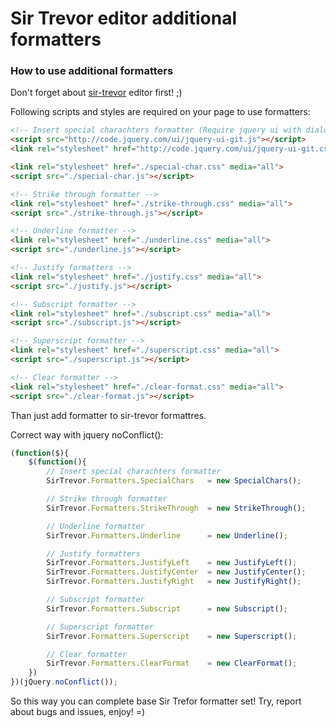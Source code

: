 Sir Trevor editor additional formatters
================

### How to use additional formatters


Don't forget about [sir-trevor](http://madebymany.github.io/sir-trevor-js/) editor first! ;)

Following scripts and styles are required on your page to use formatters:
```html
<!-- Insert special charachters formatter (Require jquery ui with dialog plugin) -->
<script src="http://code.jquery.com/ui/jquery-ui-git.js"></script>
<link rel="stylesheet" href="http://code.jquery.com/ui/jquery-ui-git.css" media="all">

<link rel="stylesheet" href="./special-char.css" media="all">
<script src="./special-char.js"></script>

<!-- Strike through formatter -->
<link rel="stylesheet" href="./strike-through.css" media="all">
<script src="./strike-through.js"></script>

<!-- Underline formatter -->
<link rel="stylesheet" href="./underline.css" media="all">
<script src="./underline.js"></script>

<!-- Justify formatters -->
<link rel="stylesheet" href="./justify.css" media="all">
<script src="./justify.js"></script>

<!-- Subscript formatter -->
<link rel="stylesheet" href="./subscript.css" media="all">
<script src="./subscript.js"></script>

<!-- Superscript formatter -->
<link rel="stylesheet" href="./superscript.css" media="all">
<script src="./superscript.js"></script>

<!-- Clear formatter -->
<link rel="stylesheet" href="./clear-format.css" media="all">
<script src="./clear-format.js"></script>
```

Than just add formatter to sir-trevor formattres.

Correct way with jquery noConflict():
```javascript
(function($){
    $(function(){
        // Insert special charachters formatter
        SirTrevor.Formatters.SpecialChars   = new SpecialChars();

        // Strike through formatter
        SirTrevor.Formatters.StrikeThrough  = new StrikeThrough();

        // Underline formatter
        SirTrevor.Formatters.Underline      = new Underline();

        // Justify formatters
        SirTrevor.Formatters.JustifyLeft    = new JustifyLeft();
        SirTrevor.Formatters.JustifyCenter  = new JustifyCenter();
        SirTrevor.Formatters.JustifyRight   = new JustifyRight();

        // Subscript formatter
        SirTrevor.Formatters.Subscript      = new Subscript();

        // Superscript formatter
        SirTrevor.Formatters.Superscript    = new Superscript();

        // Clear formatter
        SirTrevor.Formatters.ClearFormat    = new ClearFormat();
    })
})(jQuery.noConflict());
```

So this way you can complete base Sir Trefor formatter set! Try, report about bugs and issues, enjoy! =)
